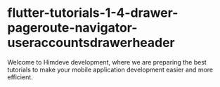 # flutter-tutorials-1-4-drawer-pageroute-navigator-useraccountsdrawerheader
Welcome to Himdeve development, where we are preparing the best tutorials to make your mobile application development easier and more efficient.
